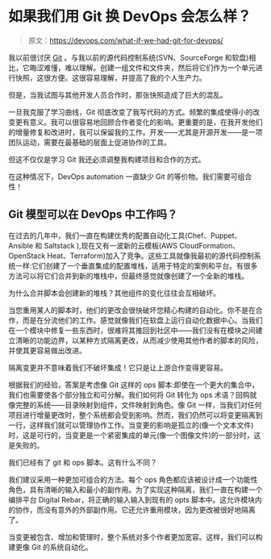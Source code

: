 # 如果我们用 Git 换 DevOps 会怎么样？

> 原文：<https://devops.com/what-if-we-had-git-for-devops/>

我以前很讨厌 [Git](https://git-scm.com/) 。与我以前的源代码控制系统(SVN、SourceForge 和软盘)相比，它晦涩难懂，难以理解。创建一组文件和文件夹，然后将它们作为一个单元进行快照，这很方便。这很容易理解，并提高了我的个人生产力。

但是，当我试图与其他开发人员合作时，那张快照造成了巨大的混乱。

一旦我克服了学习曲线，Git 彻底改变了我写代码的方式。频繁的集成使得小的改变更有意义。我可以很容易地回顾合作者变化的影响。更重要的是，在我开发他们的增量修复和改进时，我可以保留我的工作。开发——尤其是开源开发——是一项团队运动，需要在最基础的层面上促进协作的工具。

但这不仅仅是学习 Git 我还必须调整我构建项目和合作的方式。

在这种情况下，DevOps automation 一直缺少 Git 的等价物。我们需要可组合性！

## Git 模型可以在 DevOps 中工作吗？

在过去的几年中，我们一直在构建优秀的配置自动化工具(Chef、Puppet、Ansible 和 Saltstack ),现在又有一波新的云模板(AWS CloudFormation、OpenStack Heat、Terraform)加入了竞争。这些工具就像我最初的源代码控制系统一样:它们创建了一个垂直集成的配置堆栈，适用于特定的案例和平台。有很多方法可以将它们合并到新的堆栈中，但最终感觉就像创建了一个全新的堆栈。

为什么合并脚本会创建新的堆栈？其他组件的变化往往会互相破坏。

当您重用某人的脚本时，他们的更改会很快破坏您精心构建的自动化。你不是在合作，而是在分流他们的工作。感觉就像我们在软盘上运行自动化数据中心。当我们在一个模块中修复一些东西时，很难将其推回到社区中——我们没有在模块之间建立清晰的功能边界，以某种方式隔离更改，从而减少使用其他作者的脚本的风险，并使其更容易做出改进。

隔离变更并不意味着我们不破坏集成！它只是让上游合作变得更容易。

根据我们的经验，答案是考虑像 Git 这样的 ops 脚本:即使在一个更大的集合中，我们也需要使各个部分独立和可分解。我们如何将 Git 转化为 ops 术语？回购就像完整的系统——目录映射到组件，文件映射到角色。像 Git 一样，当我们对任何项目进行增量更改时，整个系统都会受到影响。然而，我们仍然可以将变更隔离到一行，这样我们就可以管理协作工作。当变更的影响是孤立的(像一个文本文件)时，这是可行的，当变更是一个紧密集成的单元(像一个图像文件)的一部分时，这是失败的。

我们已经有了 git 和 ops 脚本。这有什么不同？

我们建议采用一种更加可组合的方法。每个 ops 角色都应该被设计成一个功能性角色，具有清晰的输入和最小的副作用。为了实现这种隔离，我们一直在构建一个编排平台 Digital Rebar，将正确的输入输入到现有的 opts 脚本中。这允许模块内的协作，而没有意外的外部副作用。它还允许重用模块，因为更改被很好地隔离了。

当变更被包含、增加和管理时，整个系统对多个作者更加宽容。这样，我们可以构建更像 Git 的系统自动化。